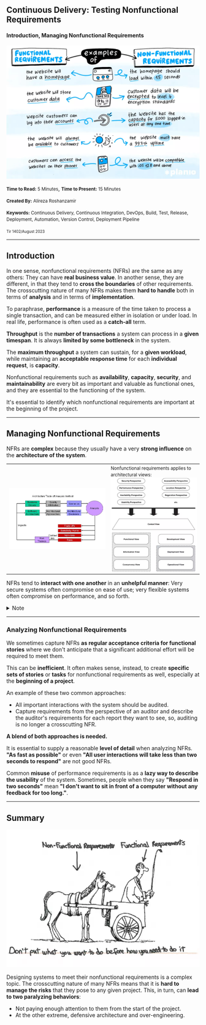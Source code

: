 ## Continuous Delivery: Testing Nonfunctional Requirements
#### Introduction, Managing Nonfunctional Requirements

<img src="assets/frs-vs-nfrs.webp" width="600"/>

<small><strong>Time to Read:</strong> 5 Minutes</small>, <small><strong>Time to Present:</strong> 15 Minutes</small>

<small><strong>Created By:</strong> Alireza Roshanzamir</small>

<small><strong>Keywords:</strong> Continuous Delivery, Continuous Integration, DevOps, Build, Test, Release, Deployment, Automation, Version Control, Deployment Pipeline</small>

<small><small> Tir 1402/August 2023</small></small>

---
## Introduction
In one sense, nonfunctional requirements (NFRs) are the same as any others: They can have **real business value**. In another sense, they are different, in that they tend to **cross the boundaries** of other requirements. The crosscutting nature of many NFRs makes them **hard to handle** both in terms of **analysis** and in terms of **implementation**.

To paraphrase, **performance** is a measure of the time taken to process a single transaction, and can be measured either in isolation or under load. In real life, performance is often used as a **catch-all** term.<!-- .element class="fragment fade-in-paragraph" -->

**Throughput** is the **number of transactions** a system can process in a **given timespan**. It is always **limited by some bottleneck** in the system.  <!-- .element class="fragment fade-in-paragraph" -->

The **maximum throughput** a system can sustain, for a **given workload**, while maintaining an **acceptable response time** for each **individual request**, is **capacity**.  <!-- .element class="fragment fade-in-paragraph" -->

Nonfunctional requirements such as **availability**, **capacity**, **security**, and **maintainability** are every bit as important and valuable as functional ones, and they are essential to the functioning of the system.  <!-- .element class="fragment fade-in-paragraph" -->

It's essential to identify which nonfunctional requirements are important at the beginning of the project.  <!-- .element class="fragment fade-in-paragraph" -->

---
## Managing Nonfunctional Requirements
NFRs are **complex** because they usually have a very **strong influence** on the **architecture of the system**.

<table>
    <tr>
        <td><img src="assets/atam.webp" width="550"></td>
        <td>
            <small>Nonfunctional requirements applies to architectural views:</small>
            <br>
            <img src="assets/viewpoints-and-perspectives.webp" width="400">
        </td>
    </tr>
</table>

NFRs tend to **interact with one another** in an **unhelpful manner**: Very secure systems often compromise on ease of use; very flexible systems often compromise on performance, and so forth.  <!-- .element class="fragment fade-in-paragraph" -->

<details>
    <summary>Note</summary>
    Perspectives:
    <ul>
        <li>
            Security: The ability of the system to reliably control, monitor, and audit who can perform what actions on which resources and the ability to detect and recover from security breaches.
        </li>
        <li>
            Performance and Scalability: The ability of the system to predictably execute within its mandated performance profile and to handle increased processing volumes in the future if required.
        </li>
        <li>
            Availability and Resilience: The ability of the system to be fully or partly operational as and when required and to effectively handle failures that could affect system availability.
        </li>
        <li>
            Evolution: The ability of the system to be flexible in the face of the inevitable change that all systems experience after deployment, balanced against the costs ofproviding such flexibility.
        </li>
        <li>
            Accessibility: The ability of the system to be used by people with disabilities.
        </li>
        <li>
            Development, Resource: The ability of the system to be designed, built, deployed, and operated within known constraints related to people, budget, time, and materials.
        </li>
        <li>
            Internationalization: The ability of the system to be independent from any particular language, country, or cultural group.
        </li>
        <li>
            Location: The ability of the system to overcome problems brought about by the absolute location of its elements and the distances between them.
        </li>
        <li>
            Regulation: The ability of the system to conform to local and international laws, quasilegal regulations, company policies, and other rules and standards.
        </li>
        <li>
            Usability: The ease with which people who interact with the system can work effectively.
        </li>
    </ul>
</details>

------
### Analyzing Nonfunctional Requirements
We sometimes capture NFRs **as regular acceptance criteria for functional stories** where we don't anticipate that a significant additional effort will be required to meet them.

This can be **inefficient**. It often makes sense, instead, to create **specific sets of stories** or **tasks** for nonfunctional requirements as well, especially at the **beginning of a project**.  <!-- .element class="fragment fade-in-paragraph" -->

An example of these two common approaches:  <!-- .element class="fragment fade-in-with-next" -->
- All important interactions with the system should be audited.
- Capture requirements from the perspective of an auditor and describe the auditor's requirements for each report they want to see, so, auditing is no longer a crosscutting NFR.

**A blend of both approaches is needed.**  <!-- .element class="fragment fade-in-paragraph" -->

It is essential to supply a reasonable **level of detail** when analyzing NFRs. **"As fast as possible"** or even **"All user interactions will take less than two seconds to respond"** are not good NFRs.  <!-- .element class="fragment fade-in-paragraph" -->

Common **misuse** of performance requirements is as a **lazy way to describe the usability** of the system. Sometimes, people when they say **"Respond in two seconds"** mean **"I don't want to sit in front of a computer without any feedback for too long."**.  <!-- .element class="fragment fade-in-paragraph" -->

---
## Summary
<img src="assets/dont-put-nfrs-behind.webp" class="fragment start">

Designing systems to meet their nonfunctional requirements is a complex topic. The crosscutting nature of many NFRs means that it is **hard to manage the risks** that they pose to any given project. This, in turn, can **lead to two paralyzing behaviors**:  <!-- .element: class="fragment fade-in-with-next" -->
- Not paying enough attention to them from the start of the project.  <!-- .element class="fragment highlight-current-blue" -->
- At the other extreme, defensive architecture and over-engineering.  <!-- .element class="fragment highlight-current-blue" -->
